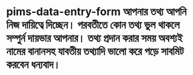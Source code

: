 # pims-data-entry-form আপনার তথ্য আপনি নিজ দায়িত্বে দিচ্ছেন। পরবতীতে কোন তথ্য ভুল থাকলে সম্পুর্ন দায়ভার আপনার। তথ্য প্রদান করার সময় অবশ্যই নামের বানানসহ যাবতীয় তথ্যাদি ভালো করে পড়ে সাবমিট করবেন ধন্যবাদ।
